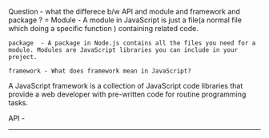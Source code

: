Question - what the differece b/w API and module and framework and package ? 
=   Module  - A module in JavaScript is just a file(a normal file which doing a specific function ) containing related code. 

    package  - A package in Node.js contains all the files you need for a module. Modules are JavaScript libraries you can include in your project.

    framework - What does framework mean in JavaScript?
A JavaScript framework is a collection of JavaScript code libraries that provide a web developer with pre-written code for routine programming tasks.

API - 

----------------------------------------------------------------------------------------------------------------------------------------
